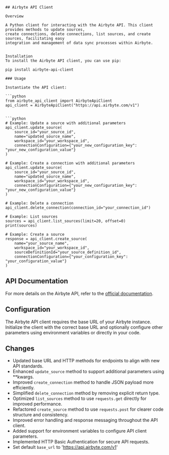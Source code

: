 ```
## Airbyte API Client

Overview

A Python client for interacting with the Airbyte API. This client provides methods to update sources,
create connections, delete connections, list sources, and create sources, facilitating easy
integration and management of data sync processes within Airbyte.


Installation
To install the Airbyte API client, you can use pip:

pip install airbyte-api-client

### Usage

Instantiate the API client:

```python
from airbyte_api_client import AirbyteApiClient
api_client = AirbyteApiClient("https://api.airbyte.com/v1")


```python
# Example: Update a source with additional parameters
api_client.update_source(
    source_id="your_source_id",
    name="updated_source_name",
    workspace_id="your_workspace_id",
    connectionConfiguration={"your_new_configuration_key": "your_new_configuration_value"}
)

# Example: Create a connection with additional parameters
api_client.update_source(
    source_id="your_source_id",
    name="updated_source_name",
    workspace_id="your_workspace_id",
    connectionConfiguration={"your_new_configuration_key": "your_new_configuration_value"}
)

# Example: Delete a connection
api_client.delete_connection(connection_id="your_connection_id")

# Example: List sources
sources = api_client.list_sources(limit=20, offset=0)
print(sources)

# Example: Create a source
response = api_client.create_source(
    name="your_source_name",
    workspace_id="your_workspace_id",
    sourceDefinitionId="your_source_definition_id",
    connectionConfiguration={"your_configuration_key": "your_configuration_value"}
)

```


## API Documentation

For more details on the Airbyte API, refer to the [official documentation](https://reference.airbyte.com/reference/).

## Configuration

The Airbyte API client requires the base URL of your Airbyte instance. Initialize the client with the correct base URL and optionally configure other parameters using environment variables or directly in your code.

## Changes

- Updated base URL and HTTP methods for endpoints to align with new API standards.
- Enhanced `update_source` method to support additional parameters using **kwargs.
- Improved `create_connection` method to handle JSON payload more efficiently.
- Simplified `delete_connection` method by removing explicit return type.
- Optimized `list_sources` method to use `requests.get` directly for improved performance.
- Refactored `create_source` method to use `requests.post` for clearer code structure and consistency.
- Improved error handling and response messaging throughout the API client.
- Added support for environment variables to configure API client parameters.
- Implemented HTTP Basic Authentication for secure API requests.
- Set default `base_url` to 'https://api.airbyte.com/v1'

